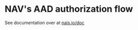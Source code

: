 # NAV's AAD authorization flow

See documentation over at [nais.io/doc](https://nais.gitbook.io/doc/v/gitbook/addons/oauth-flow)
